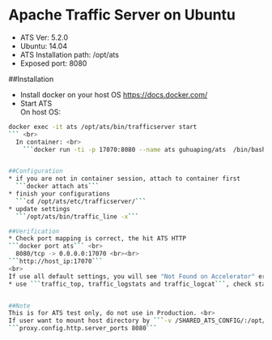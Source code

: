 # Apache Traffic Server on Ubuntu
* ATS Ver: 5.2.0
* Ubuntu: 14.04
* ATS Installation path: /opt/ats
* Exposed port: 8080


##Installation
* Install docker on your host OS
https://docs.docker.com/
* Start ATS<br>
  On host OS: <br>
```Bash 
docker exec -it ats /opt/ats/bin/trafficserver start
``` <br>
  In container: <br>
    ```docker run -ti -p 17070:8080 --name ats guhuaping/ats  /bin/bash```


##Configuration
* if you are not in container session, attach to container first
  ```docker attach ats```
* finish your configurations
  ```cd /opt/ats/etc/trafficserver/```
* update settings
  ```/opt/ats/bin/traffic_line -x```

##Verification
* Check port mapping is correct, the hit ATS HTTP  
```docker port ats``` <br>
  8080/tcp -> 0.0.0.0:17070 <br><br>
```http://host_ip:17070```
<br>
If use all default settings, you will see "Not Found on Accelerator" error message. That means ATS started, but configuration is not finished, check records.config, remap.config and others. 
* use ```traffic_top, traffic_logstats and traffic_logcat```, check status and logs.


##Note
This is for ATS test only, do not use in Production. <br>
If user want to mount host directory by ```-v /SHARED_ATS_CONFIG/:/opt/at/etc/trafficserver```, make sure in records.config the port = 8080<br>
```proxy.config.http.server_ports 8080``` 

